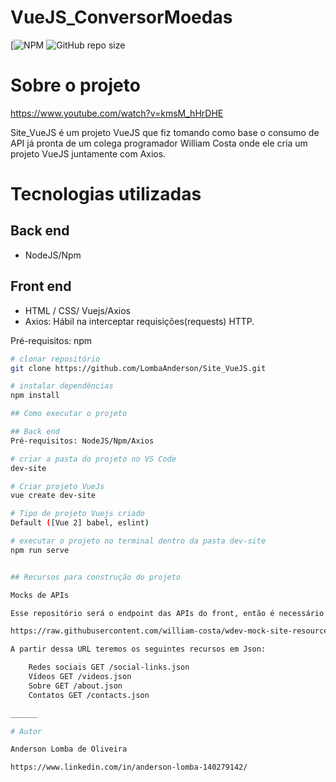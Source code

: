 # VueJS_ConversorMoedas

[![NPM](https://github.com/LombaAnderson/VueJS_ConversorMoedas/blob/main/LICENSE)
![GitHub repo size](https://img.shields.io/github/repo-size/LombaAnderson/VueJS_ConversorMoedas)

# Sobre o projeto

https://www.youtube.com/watch?v=kmsM_hHrDHE

Site_VueJS é um projeto VueJS que fiz tomando como base o consumo de API já pronta de um colega programador William Costa onde ele cria um projeto VueJS juntamente com Axios.

# Tecnologias utilizadas
## Back end
- NodeJS/Npm


## Front end 
- HTML / CSS/ Vuejs/Axios
- Axios: Hábil na interceptar requisições(requests) HTTP.

Pré-requisitos: npm 

```bash
# clonar repositório
git clone https://github.com/LombaAnderson/Site_VueJS.git

# instalar dependências
npm install

## Como executar o projeto

## Back end
Pré-requisitos: NodeJS/Npm/Axios

# criar a pasta do projeto no VS Code
dev-site

# Criar projeto VueJs
vue create dev-site

# Tipo de projeto Vuejs criado
Default ([Vue 2] babel, eslint)

# executar o projeto no terminal dentro da pasta dev-site
npm run serve


## Recursos para construção do projeto

Mocks de APIs

Esse repositório será o endpoint das APIs do front, então é necessário configurar a seguinte URL como base:

https://raw.githubusercontent.com/william-costa/wdev-mock-site-resources/master/api

A partir dessa URL teremos os seguintes recursos em Json:

    Redes sociais GET /social-links.json
    Vídeos GET /videos.json
    Sobre GET /about.json
    Contatos GET /contacts.json

______

# Autor

Anderson Lomba de Oliveira

https://www.linkedin.com/in/anderson-lomba-140279142/
